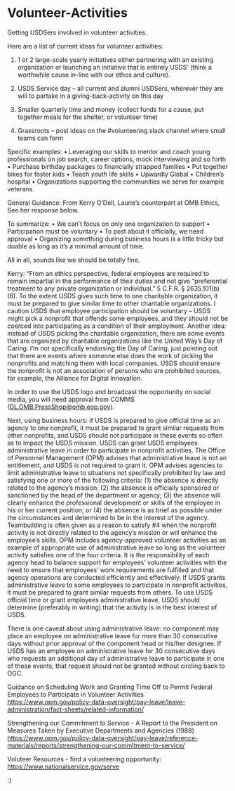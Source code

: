 # Volunteer-Activities
Getting USDSers involved in volunteer activities.

Here are a list of current ideas for volunteer activities:
1.	1 or 2 large-scale yearly initiatives either partnering with an existing organization or launching an initiative that is entirely USDS’ (think a worthwhile cause in-line with our ethos and culture).

2.	USDS Service day – all current and alumni USDSers, wherever they are will to partake in a giving-back-activity on this day

3.	Smaller quarterly time and money (collect funds for a cause, put together meals for the shelter, or volunteer time)

4.	Grassroots – post ideas on the #volunteering slack channel where small teams can form 
 
Specific examples: 
•	Leveraging our skills to mentor and coach young professionals on job search, career options, mock interviewing and so forth 
•	Purchase birthday packages to financially strapped families 
•	Put together bikes for foster kids 
•	Teach youth life skills 
•	Upwardly Global
•	Children’s hospital 
•	Organizations supporting the communities we serve for example veterans.

General Guidance:
From Kerry O’Dell, Laurie’s counterpart at OMB Ethics, See her response below.

To summarize:
• We can’t focus on only one organization to support
• Participation must be voluntary
• To post about it officially, we need approval
• Organizing something during business hours is a little tricky but doable as long as it’s a minimal amount of time.

All in all, sounds like we should be totally fine.

Kerry:
“From an ethics perspective, federal employees are required to remain impartial in the performance of their duties and not give “preferential treatment to any private organization or individual.” 5 C.F.R. § 2635.101(b)(8). To the extent USDS gives such time to one charitable organization, it must be prepared to give similar time to other charitable organizations. I caution USDS that employee participation should be voluntary – USDS might pick a nonprofit that offends some employees, and they should not be coerced into participating as a condition of their employment. Another idea: instead of USDS picking the charitable organization, there are some events that are organized by charitable organizations like the United Way’s Day of Caring. I’m not specifically endorsing the Day of Caring, just pointing out that there are events where someone else does the work of picking the nonprofits and matching them with local companies. USDS should ensure the nonprofit is not an association of persons who are prohibited sources, for example, the Alliance for Digital Innovation.

In order to use the USDS logo and broadcast the opportunity on social media, you will need approval from COMMS (DL.OMB.PressShop@omb.eop.gov).

Next, using business hours: if USDS is prepared to give official time as an agency to one nonprofit, it must be prepared to grant similar requests from other nonprofits, and USDS should not participate in these events so often as to impact the USDS mission. USDS can grant USDS employees administrative leave in order to participate in nonprofit activities. The Office of Personnel Management (OPM) advises that administrative leave is not an entitlement, and USDS is not required to grant it. OPM advises agencies to limit administrative leave to situations not specifically prohibited by law and satisfying one or more of the following criteria: (1) the absence is directly related to the agency’s mission; (2) the absence is officially sponsored or sanctioned by the head of the department or agency; (3) the absence will clearly enhance the professional development or skills of the employee in his or her current position; or (4) the absence is as brief as possible under the circumstances and determined to be in the interest of the agency. Teambuilding is often given as a reason to satisfy #4 when the nonprofit activity is not directly related to the agency’s mission or will enhance the employee’s skills. OPM includes agency-approved volunteer activities as an example of appropriate use of administrative leave so long as the volunteer activity satisfies one of the four criteria. It is the responsibility of each agency head to balance support for employees’ volunteer activities with the need to ensure that employees’ work requirements are fulfilled and that agency operations are conducted efficiently and effectively. If USDS grants administrative leave to some employees to participate in nonprofit activities, it must be prepared to grant similar requests from others. To use USDS official time or grant employees administrative leave, USDS should determine (preferably in writing) that the activity is in the best interest of USDS.

There is one caveat about using administrative leave: no component may place an employee on administrative leave for more than 30 consecutive days without prior approval of the component head or his/her designee. If USDS has an employee on administrative leave for 30 consecutive days who requests an additional day of administrative leave to participate in one of these events, that request should not be granted without circling back to OGC.

Guidance on Scheduling Work and Granting Time Off to Permit Federal Employees to Participate in Volunteer Activities
https://www.opm.gov/policy-data-oversight/pay-leave/leave-administration/fact-sheets/related-information/

Strengthening our Commitment to Service - A Report to the President on Measures Taken by Executive Departments and Agencies (1988)
https://www.opm.gov/policy-data-oversight/pay-leave/reference-materials/reports/strengthening-our-commitment-to-service/

Voluteer Resources - find a volunteering opportunity:
https://www.nationalservice.gov/serve

:)
